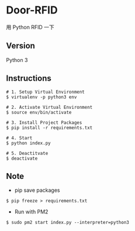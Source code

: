 # Door-RFID
用 Python RFID 一下

## Version
Python 3

## Instructions

```script=
# 1. Setup Virtual Environment
$ virtualenv -p python3 env

# 2. Activate Virtual Environment
$ source env/bin/activate

# 3. Install Project Packages
$ pip install -r requirements.txt

# 4. Start
$ python index.py

# 5. Deactitvate
$ deactivate
```
## Note

- pip save packages
```
$ pip freeze > requirements.txt
```
- Run with PM2
```
$ sudo pm2 start index.py --interpreter=python3
```
